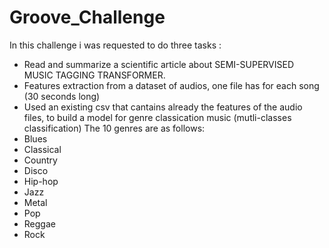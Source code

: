 # Groove_Challenge
In this challenge i was requested to do three tasks :
  - Read and summarize a scientific article about SEMI-SUPERVISED MUSIC TAGGING TRANSFORMER.
  - Features extraction from a dataset of audios, one file has for each song (30 seconds long) 
  - Used an existing csv that cantains already the features of the audio files, to build a model for genre classication music (mutli-classes classification)
The 10 genres are as follows:
- Blues
- Classical 
- Country
- Disco
- Hip-hop
- Jazz 
- Metal
- Pop
- Reggae
- Rock

